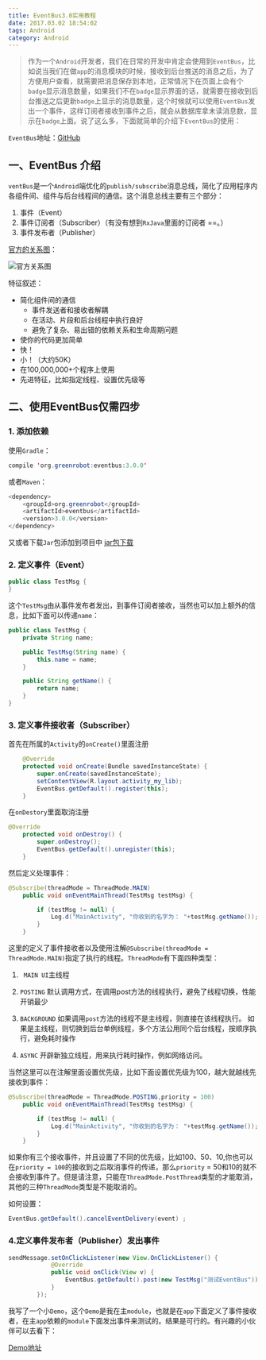 ```yaml
---
title: EventBus3.0实用教程
date: 2017.03.02 18:54:02
tags: Android
category: Android
---
```

> 作为一个`Android`开发者，我们在日常的开发中肯定会使用到`EventBus`，比如说当我们在做`app`的消息模块的时候，接收到后台推送的消息之后，为了方便用户查看，就需要把消息保存到本地，正常情况下在页面上会有个`badge`显示消息数量，如果我们不在`badge`显示界面的话，就需要在接收到后台推送之后更新`badge`上显示的消息数量，这个时候就可以使用`EventBus`发出一个事件，这样订阅者接收到事件之后，就会从数据库拿未读消息数，显示在`badge`上面。说了这么多，下面就简单的介绍下`EventBus`的使用：

`EventBus`地址：[GitHub](https://github.com/greenrobot/EventBus)

<!--more-->

## 一、EventBus 介绍
`ventBus`是一个`Android`端优化的`publish/subscribe`消息总线，简化了应用程序内各组件间、组件与后台线程间的通信。这个消息总线主要有三个部分：
1. 事件（Event）
2. 事件订阅者（Subscriber）（有没有想到`RxJava`里面的订阅者  ==。）
3. 事件发布者（Publisher）

[官方的关系图](https://github.com/greenrobot/EventBus)：

![官方关系图](http://upload-images.jianshu.io/upload_images/1744889-efc8dbfeb0789d26.png?imageMogr2/auto-orient/strip%7CimageView2/2/w/1240)

特征叙述：

- 简化组件间的通信
  - 事件发送者和接收者解耦
  - 在活动、片段和后台线程中执行良好
  - 避免了复杂、易出错的依赖关系和生命周期问题
- 使你的代码更加简单
- 快！
- 小！（大约50K）
- 在100,000,000+个程序上使用
- 先进特征，比如指定线程、设置优先级等

## 二、使用EventBus仅需四步

### 1. 添加依赖
使用`Gradle`：
``` java
compile 'org.greenrobot:eventbus:3.0.0'
```
或者`Maven`：
``` java
<dependency>
    <groupId>org.greenrobot</groupId>
    <artifactId>eventbus</artifactId>
    <version>3.0.0</version>
</dependency>
```
又或者下载`Jar`包添加到项目中
[jar包下载](http://search.maven.org/#search%7Cga%7C1%7Cg%3A%22org.greenrobot%22%20AND%20a%3A%22eventbus%22)

### 2. 定义事件（Event）
``` java
public class TestMsg {
}

```

这个`TestMsg`由从事件发布者发出，到事件订阅者接收，当然也可以加上额外的信息，比如下面可以传递`name`：

``` java
public class TestMsg {
    private String name;

    public TestMsg(String name) {
        this.name = name;
    }

    public String getName() {
        return name;
    }
}
```
### 3. 定义事件接收者（Subscriber）

首先在所属的`Activity`的`onCreate()`里面注册
``` java
    @Override
    protected void onCreate(Bundle savedInstanceState) {
        super.onCreate(savedInstanceState);
        setContentView(R.layout.activity_my_lib);
        EventBus.getDefault().register(this);
    }
```

在`onDestory`里面取消注册
``` java
@Override
    protected void onDestroy() {
        super.onDestroy();
        EventBus.getDefault().unregister(this);
    }
```
然后定义处理事件：
``` java
@Subscribe(threadMode = ThreadMode.MAIN)
    public void onEventMainThread(TestMsg testMsg) {

        if (testMsg != null) {
            Log.d("MainActivity", "你收到的名字为： "+testMsg.getName());
        }
    }
```
这里的定义了事件接收者以及使用注解`@Subscribe(threadMode = ThreadMode.MAIN)`指定了执行的线程。`ThreadMode`有下面四种类型：

1. ` MAIN UI`主线程
2. `POSTING` 默认调用方式，在调用post方法的线程执行，避免了线程切换，性能开销最少

3. `BACKGROUND` 如果调用`post`方法的线程不是主线程，则直接在该线程执行。
如果是主线程，则切换到后台单例线程，多个方法公用同个后台线程，按顺序执行，避免耗时操作

4. `ASYNC` 开辟新独立线程，用来执行耗时操作，例如网络访问。

当然这里可以在注解里面设置优先级，比如下面设置优先级为100，越大就越线先接收到事件：
``` java
@Subscribe(threadMode = ThreadMode.POSTING,priority = 100)
    public void onEventMainThread(TestMsg testMsg) {

        if (testMsg != null) {
            Log.d("MainActivity", "你收到的名字为： "+testMsg.getName());
        }
    }
```

如果你有三个接收事件，并且设置了不同的优先级，比如100、50、10,你也可以在`priority = 100`的接收到之后取消事件的传递，那么`priority` = 50和10的就不会接收到事件了。但是请注意，只能在`ThreadMode.PostThread`类型的才能取消，其他的三种`ThreadMode`类型是不能取消的。

如何设置：

``` java
EventBus.getDefault().cancelEventDelivery(event) ;
```

### 4.定义事件发布者（Publisher）发出事件

``` java
sendMessage.setOnClickListener(new View.OnClickListener() {
            @Override
            public void onClick(View v) {
                EventBus.getDefault().post(new TestMsg("测试EventBus"));
            }
        });
```

我写了一个小`Demo`，这个`Demo`是我在主`module`，也就是在`app`下面定义了事件接收者，在主`app`依赖的`module`下面发出事件来测试的。结果是可行的。有兴趣的小伙伴可以去看下：

[Demo地址](https://github.com/Seancss/EventBusTest)
